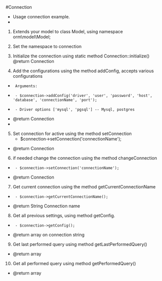 #Connection
 * Usage connection example.
 *
  1. Extends your model to class Model, using namespace orm\model\Model;
 
  2. Set the namespace to connection
 
  3. Initialize the connection using static method Connection::initialize()
  @return Connection
 
  4. Add the configurations using the method addConfig, accepts various configurations
 *      Arguments:
 *      - $connection->addConfig('driver', 'user', 'password', 'host', 'database', 'connectionName', 'port');
 *      - Driver options ['mysql', 'pgsql'] -- Mysql, postgres
 * @return Connection
 *
  5. Set connection for active using the method setConnection
        * $connection->setConnection('connectionName');
 * @return Connection
 
  6. if needed change the connection using the method changeConnection
 *      - $connection->setConnection('connectionName');
 * @return Connection
 
  7. Get current connection using the method getCurrentConnectionName
 *      - $connection->getCurrentConnectionName();
 * @return String Connection name
 
  8. Get all previous settings, using method getConfig.
 *      - $connection->getConfig();
 * @return array on connection string
 
  9. Get last performed query using method getLastPerformedQuery()
 * @return array
 
  10. Get all performed query using method getPerformedQuery()
 * @return array